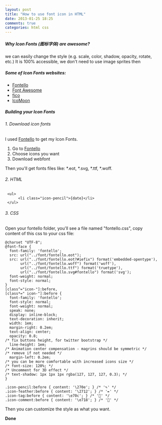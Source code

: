 ```yaml
---
layout: post
title: "How to use font icon in HTML"
date: 2013-01-25 18:25
comments: true
categories: html css
---
```

##### Why Icon Fonts (图标字体) are awesome?
we can easily change the style (e.g. scale, color, shadow, opacity, rotate, etc.)
It is 100% accessible, we don't need to use image sprites then


##### Some of Icon Fonts websites:
* [Fontello](http://fontello.com/)
* [Font Awesome](http://fortawesome.github.com/Font-Awesome/)
* [fico](http://fico.lensco.be/)
* [IcoMoon](http://icomoon.io/#home)

##### Building your Icon Fonts

###### 1. Download icon fonts

I used [Fontello](http://fontello.com/) to get my Icon Fonts.

1. Go to [Fontello](http://fontello.com/)
2. Choose icons you want
3. Download webfont

Then you'll get fonts files like: \*.eot, \*.svg, \*.ttf, \*.woff.

###### 2. HTML

```
 <ul>
      <li class="icon-pencil">{date}</li>  
 </ul>
```

###### 3. CSS

Open your fontello folder, you'll see a file named "fontello.css", copy content of this css to your css file:

```
@charset "UTF-8";
@font-face {
  font-family: 'fontello';
  src: url("../font/fontello.eot");
  src: url("../font/fontello.eot?#iefix") format('embedded-opentype'), 
       url("../font/fontello.woff") format('woff'), 
       url("../font/fontello.ttf") format('truetype'), 
       url("../font/fontello.svg#fontello") format('svg');
  font-weight: normal;
  font-style: normal;
}
[class^="icon-"]:before,
[class*=" icon-"]:before {
  font-family: 'fontello';
  font-style: normal;
  font-weight: normal;
  speak: none;
  display: inline-block;
  text-decoration: inherit;
  width: 1em;
  margin-right: 0.2em;
  text-align: center;
  opacity: 0.8;
/* fix buttons height, for twitter bootstrap */
  line-height: 1em;
/* Animation center compensation - magrins should be symmetric */
/* remove if not needed */
  margin-left: 0.2em;
/* you can be more comfortable with increased icons size */
/* font-size: 120%; */
/* Uncomment for 3D effect */
/* text-shadow: 1px 1px 1px rgba(127, 127, 127, 0.3); */
}

.icon-pencil:before { content: '\270e'; } /* '✎' */
.icon-feather:before { content: '\2712'; } /* '✒' */
.icon-tag:before { content: '\e70c'; } /* '' */
.icon-comment:before { content: '\e718'; } /* '' */
```

Then you can customize the style as what you want.

__Done__